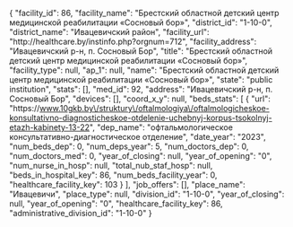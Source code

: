 {
    "facility_id": 86,
    "facility_name": "Брестский областной детский центр медицинской реабилитации «Сосновый бор»",
    "district_id": "1-10-0",
    "district_name": "Ивацевичский район",
    "facility_url": "http:\/\/healthcare.by\/instinfo.php?orgnum=712",
    "facility_address": "Ивацевичский р-н, п. Сосновый Бор",
    "title": "Брестский областной детский центр медицинской реабилитации «Сосновый бор»",
    "facility_type": null,
    "ap_1": null,
    "name": "Брестский областной детский центр медицинской реабилитации «Сосновый бор»",
    "state": "public institution",
    "stats": [],
    "med_id": 92,
    "address": "Ивацевичский р-н, п. Сосновый Бор",
    "devices": [],
    "coord_x_y": null,
    "beds_stats": [
        {
            "url": "https:\/\/www.10gkb.by\/struktury\/oftalmologiya\/oftalmologicheskoe-konsultativno-diagnosticheskoe-otdelenie-uchebnyj-korpus-tsokolnyj-etazh-kabinety-13-22",
            "dep_name": "офтальмологическое консультативно-диагностическое отделение",
            "date_year": "2023",
            "num_beds_dep": 0,
            "num_deps_year": 5,
            "num_doctors_dep": 0,
            "num_doctors_med": 0,
            "year_of_closing": null,
            "year_of_opening": "0",
            "num_nurse_in_hosp": null,
            "total_nub_staf_hosp": null,
            "beds_in_hospital_key": 86,
            "num_beds_facility_year": 0,
            "healthcare_facility_key": 103
        }
    ],
    "job_offers": [],
    "place_name": "Ивацевичи",
    "place_type": null,
    "division_id": "1-10-0",
    "year_of_closing": null,
    "year_of_opening": "0",
    "healthcare_facility_key": 86,
    "administrative_division_id": "1-10-0"
}